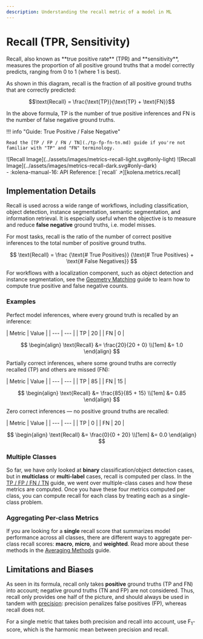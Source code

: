 ```yaml
---
description: Understanding the recall metric of a model in ML
---
```


# Recall (TPR, Sensitivity)

<div class="grid" markdown>
<div markdown>
Recall, also known as **true positive rate** (TPR) and **sensitivity**, measures the proportion of all positive
ground truths that a model correctly predicts, ranging from 0 to 1 (where 1 is best).

As shown in this diagram, recall is the fraction of all positive ground truths that are correctly predicted:

$$\text{Recall} = \frac{\text{TP}}{\text{TP} + \text{FN}}$$

In the above formula, $\text{TP}$ is the number of true positive inferences and $\text{FN}$ is the number of false
negative ground truths.

!!! info "Guide: True Positive / False Negative"

    Read the [TP / FP / FN / TN](./tp-fp-fn-tn.md) guide if you're not familiar with "TP" and "FN" terminology.

</div>
![Recall Image](../assets/images/metrics-recall-light.svg#only-light)
![Recall Image](../assets/images/metrics-recall-dark.svg#only-dark)
</div>

<div class="grid cards" markdown>
- :kolena-manual-16: API Reference: [`recall` ↗][kolena.metrics.recall]
</div>

## Implementation Details

Recall is used across a wide range of workflows, including classification, object detection, instance segmentation,
semantic segmentation, and information retrieval. It is especially useful when the objective is to measure and reduce
**false negative** ground truths, i.e. model misses.

For most tasks, recall is the ratio of the number of correct positive inferences to the total number of positive
ground truths.

$$
\text{Recall} = \frac {\text{# True Positives}} {\text{# True Positives} + \text{# False Negatives}}
$$

For workflows with a localization component, such as object detection and instance segmentation, see the
[Geometry Matching](./geometry-matching.md) guide to learn how to compute true positive and false negative counts.

### Examples

Perfect model inferences, where every ground truth is recalled by an inference:

<div class="grid" markdown>
| Metric | Value |
| --- | --- |
| TP | 20 |
| FN | 0 |

$$
\begin{align}
\text{Recall} &= \frac{20}{20 + 0} \\[1em]
&= 1.0
\end{align}
$$
</div>

Partially correct inferences, where some ground truths are correctly recalled (TP) and others are missed (FN):

<div class="grid" markdown>
| Metric | Value |
| --- | --- |
| TP | 85 |
| FN | 15 |

$$
\begin{align}
\text{Recall} &= \frac{85}{85 + 15} \\[1em]
&= 0.85
\end{align}
$$
</div>

Zero correct inferences — no positive ground truths are recalled:

<div class="grid" markdown>
| Metric | Value |
| --- | --- |
| TP | 0 |
| FN | 20 |

$$
\begin{align}
\text{Recall} &= \frac{0}{0 + 20} \\[1em]
&= 0.0
\end{align}
$$
</div>

### Multiple Classes

So far, we have only looked at **binary** classification/object detection cases, but in **multiclass** or
**multi-label** cases, recall is computed per class. In the [TP / FP / FN / TN](./tp-fp-fn-tn.md) guide,
we went over multiple-class cases and how these metrics are computed. Once you have these four metrics computed per
class, you can compute recall for each class by treating each as a single-class problem.

### Aggregating Per-class Metrics

If you are looking for a **single** recall score that summarizes model performance across all classes, there are
different ways to aggregate per-class recall scores: **macro**, **micro**, and **weighted**. Read more about these
methods in the [Averaging Methods](./averaging-methods.md) guide.

## Limitations and Biases

As seen in its formula, recall only takes **positive** ground truths (TP and FN) into account; negative ground truths
(TN and FP) are not considered. Thus, recall only provides one half of the picture, and should always be used in
tandem with [precision](./precision.md): precision penalizes false positives (FP), whereas recall does not.

For a single metric that takes both precision and recall into account,
use F<sub>1</sub>-score, which is the harmonic mean between precision and recall.

